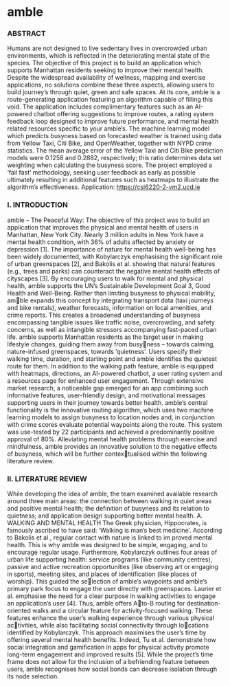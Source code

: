 # amble
### ABSTRACT
Humans are not designed to live sedentary lives in overcrowded urban environments, which
is reflected in the deteriorating mental state of the species. The objective of this project is to build
an application which supports Manhattan residents seeking to improve their mental health. Despite the
widespread availability of wellness, mapping and exercise applications, no solutions combine these three
aspects, allowing users to build journey’s through quiet, green and safe spaces. At its core, amble is a
route-generating application featuring an algorithm capable of filling this void. The application includes
complimentary features such as an AI-powered chatbot offering suggestions to improve routes, a rating
system feedback loop designed to improve future performance, and mental health related resources specific
to your amble’s. The machine learning model which predicts busyness based on forecasted weather is trained
using data from Yellow Taxi, Citi Bike, and OpenWeather, together with NYPD crime statistics. The mean
average error of the Yellow Taxi and Citi Bike prediction models were 0.1258 and 0.2882, respectively; this
ratio determines data set weighting when calculating the busyness score. The project employed a ‘fail fast’
methodology, seeking user feedback as early as possible ultimately resulting in additional features such as
heatmaps to illustrate the algorithm’s effectiveness.
Application: https://csi6220-2-vm2.ucd.ie

### I. INTRODUCTION
amble – The Peaceful Way: The objective of this project
was to build an application that improves the physical and
mental health of users in Manhattan, New York City. Nearly
3 million adults in New York have a mental health condition,
with 36% of adults affected by anxiety or depression [1].
The importance of nature for mental health well-being has
been widely documented, with Kobylarczyk emphasising the
significant role of urban greenspaces [2], and Bakolis et
al. showing that natural features (e.g., trees and parks) can
counteract the negative mental health effects of cityscapes
[3]. By encouraging users to walk for mental and physical
health, amble supports the UN’s Sustainable Development
Goal 3, Good Health and Well-Being.
Rather than limiting busyness to physical mobility, amble expands this concept by integrating transport data (taxi
journeys and bike rentals), weather forecasts, information on
local amenities, and crime reports. This creates a broadened
understanding of busyness encompassing tangible issues like
traffic noise, overcrowding, and safety concerns, as well
as intangible stressors accompanying fast-paced urban life.
amble supports Manhattan residents as the target user in
making lifestyle changes, guiding them away from busyness – towards calming, nature-infused greenspaces, towards
’quietness’.
Users specify their walking time, duration, and starting
point and amble identifies the quietest route for them. In
addition to the walking path feature, amble is equipped with
heatmaps, directions, an AI-powered chatbot, a user rating
system and a resources page for enhanced user engagement.
Through extensive market research, a noticeable gap emerged
for an app combining such informative features, user-friendly
design, and motivational messages supporting users in their
journey towards better health. amble’s central functionality
is the innovative routing algorithm, which uses two machine
learning models to assign busyness to location nodes and, in
conjunction with crime scores evaluate potential waypoints
along the route. This system was use-tested by 22 participants
and achieved a predominantly positive approval of 80%.
Alleviating mental health problems through exercise and
mindfulness, amble provides an innovative solution to the
negative effects of busyness, which will be further contextualised within the following literature review.
### II. LITERATURE REVIEW
While developing the idea of amble, the team examined
available research around three main areas: the connection
between walking in quiet areas and positive mental health;
the definition of busyness and its relation to quietness; and
application design supporting better mental health.
A. WALKING AND MENTAL HEALTH
The Greek physician, Hippocrates, is famously ascribed to
have said: ‘Walking is man’s best medicine’. According to
Bakolis et al., regular contact with nature is linked to im
proved mental health. This is why amble was designed to be
simple, engaging, and to encourage regular usage.
Furthermore, Kobylarczyk outlines four areas of urban
life supporting health: service programs (like community
centres), passive and active recreation opportunities (like
observing art or engaging in sports), meeting sites, and places
of identification (like places of worship). This guided the selection of amble’s waypoints and amble’s primary park focus
to engage the user directly with greenspaces. Laurier et al.
emphasise the need for a clear purpose in walking activities
to engage an application’s user [4]. Thus, amble offers Ato-B routing for destination-oriented walks and a circular
feature for activity-focused walking. These features enhance
the user’s walking experience through various physical activities, while also facilitating social connectivity through locations identified by Kobylarczyk. This approach maximises
the user’s time by offering several mental health benefits.
Indeed, Tu et al. demonstrate how social integration and
gamification in apps for physical activity promote long-term
engagement and improved results [5]. While the project’s
time frame does not allow for the inclusion of a befriending
feature between users, amble recognises how social bonds
can decrease isolation through its node selection.
